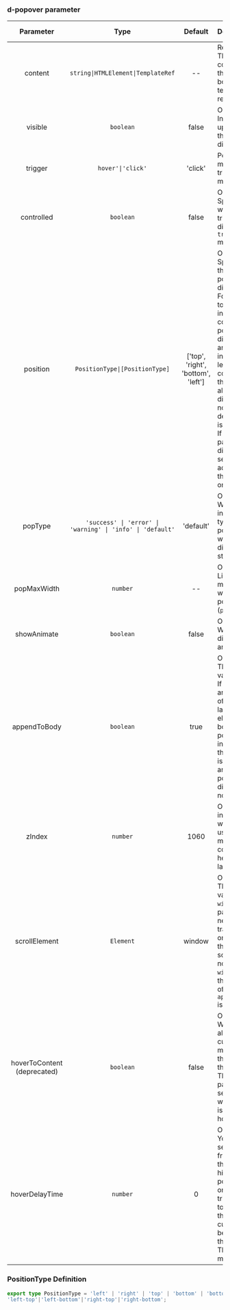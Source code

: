 ### d-popover parameter

| Parameter | Type | Default | Description | Jump to Demo |
| :------------: | :------------------------------------------------------------------------: | :-------: | :------------------------------------------------------------------------------------------------------------- | ---------------------------------------------------------- |
| content | `string\|HTMLElement\|TemplateRef` | -- | Required. The display content of the pop-up box or template reference | [Basic Usage](demo#basic-usage) |
| visible | `boolean` | false | Optional. Initial pop-up status of the pop-up dialog box | [Manual Control Display ](demo#manual-control-display) |
| trigger | `hover'\|'click'` | 'click' | Pop-up message triggering mode | [Mouse Out Delay](demo#hover-delay-time) |
| controlled | `boolean` | false | Optional. Specifies whether to trigger a dialog box in `trigger` mode | [Basic Usage](demo#basic-usage) |
|    position    | `PositionType\|[PositionType]` |   ['top', 'right', 'bottom', 'left']  | Optional. Specifies the content pop-up direction. For example, top-left indicates the content pop-up direction, and left indicates the left-aligned content. If the alignment direction is not set, the default value is centered. If an array is passed in, a direction is selected adaptively in the array order | [Position](demo#position)               |
| popType | `'success' \| 'error' \| 'warning' \| 'info' \| 'default'` | 'default' | Optional. Which indicates the type of the pop-up box with different styles | [Basic Usage](demo#basic-usage) |
| popMaxWidth | `number` | -- | Optional. Limit the maximum width of the pop-up box (`px`) | [Custom Tips](demo#custom-prompt-content) |
| showAnimate | `boolean` | false | Optional. Whether to display animation | [Basic Usage](demo#basic-usage) |
| appendToBody | `boolean` | true | Optional. The default value is true. If the width and height of the outer layer of the element bound to the popover are insufficient, the overflow is hidden and the popover dialog box is not hidden | [Basic Usage](demo#basic-usage) |
| zIndex | `number` | 1060 | Optional. Z-index value, which is used to manually control the height of the layer | [Custom Tips](demo#custom-prompt-content) |
| scrollElement | `Element` | window | Optional. The default value is `window`. This parameter needs to be transferred only when the page scrolling is not on `window` and the attribute of `appendToBody` is `true` | [Parent Container Settings](demo#parent-container-settings) |
|hoverToContent (deprecated) | `boolean` | false | Optional. Whether to allow the cursor to be moved from the host to the content. This parameter is set only when trigger is set to hover | [Mouse Out Delay](demo#hover-delay-time) |
| hoverDelayTime | `number` | 0 | Optional. You need to set the delay from moving the cursor to hiding the popover only when trigger is set to hover so that the cursor can be moved to the content. The unit is ms | [Mouse Out Delay](demo#hover-delay-time) |

### PositionType Definition
```typescript
export type PositionType = 'left' | 'right' | 'top' | 'bottom' | 'bottom-left' | 'bottom-right' | 'top-left' |
'left-top'|'left-bottom'|'right-top'|'right-bottom';
```
